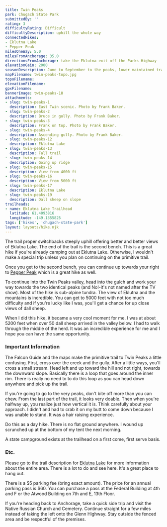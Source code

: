 ```yaml
---
title: Twin Peaks
park: Chugach State Park
submittedBy: ''
rating: 3
difficultyRating: Difficult
difficultyDescription: uphill the whole way
connectedHikes:
- Eklutna Lake
- Pepper Peak
milesOneWay: 5.0
milesFromAnchorage: 35.0
directionsFromAnchorage: take the Eklutna exit off the Parks Highway
elevationGain: 2000
seasonDescription: June to September to the peaks, lower maintained trails can be accessed all year
mapFilename: twin-peaks-topo.jpg
topoFilename: 
elevationFilename: 
gpxFilename: 
bannerImage: twin-peaks-18
attachments:
- slug: twin-peaks-1
  description: East Twin scenic. Photo by Frank Baker.
- slug: twin-peaks-2
  description: Bruce in gully. Photo by Frank Baker.
- slug: twin-peaks-3
  description: Frank on top. Photo by Frank Baker.
- slug: twin-peaks-4
  description: Ascending gully. Photo by Frank Baker.
- slug: twin-peaks-12
  description: Eklutna Lake
- slug: twin-peaks-13
  description: Fall trail
- slug: twin-peaks-14
  description: Going up ridge
- slug: twin-peaks-15
  description: View from 4000 ft
- slug: twin-peaks-16
  description: View from 5000 ft
- slug: twin-peaks-17
  description: Eklutna Lake
- slug: twin-peaks-19
  description: Dall sheep on slope
trailheads:
- name: Eklutna Lake Trailhead
  latitude: 61.4093816
  longitude: -149.1355825
tags: ['hikes', 'chugach-state-park']
layout: layouts/hike.njk
---
```

The trail proper switchbacks steeply uphill offering better and better views of Eklutna Lake. The end of the trail is the second bench. This is a great hike if you're already camping out at Eklutna Lake. Otherwise, I wouldn't make a special trip unless you plan on continuing on the primitive trail.

Once you get to the second bench, you can continue up towards your right to [Pepper Peak](/hikes/pepper-peak/ "Pepper Peak") which is a great hike as well.

To continue into the Twin Peaks valley, head into the gulch and work your way towards the two identical peaks (and No!-it's not named after the TV show). Most of the hike is sub-alpine tundra. The view of Eklutna and the mountains is incredible. You can get to 5000 feet with not too much difficulty and if you're lucky like I was, you'll get a chance for up close views of dall sheep.

When I did this hike, it became a very cool moment for me. I was at about 5200 feet when over 50 dall sheep arrived in the valley below. I had to walk through the middle of the herd. It was an incredible experience for me and I hope you can have the same opportunity.

### Important Information

The Falcon Guide and the maps make the primitive trail to Twin Peaks a little confusing. First, cross over the creek and the gully. After a little ways, you'll cross a small stream. Head left and up toward the hill and not right, towards the downward slope. Basically there is a loop that goes around the inner rim. There is really no need to to do this loop as you can head down anywhere and pick up the trail.

If you're going to go to the very peaks, don't bite off more than you can chew. From the last part of the trail, it looks very doable. Then when you're halfway up, you realize just how vertical it is. Think carefully about your approach. I didn't and had to crab it on my butt to come down because I was unable to stand. It was a hair raising experience.

Do this as a day hike. There is no flat ground anywhere. I wound up scrunched up at the bottom of my tent the next morning.

A state campground exists at the trailhead on a first come, first serve basis.

### Etc.

Please go to the trail description for [Eklutna Lake](/hikes/eklutna-lake/ "Eklutna Lake") for more information about the entire area. There is a lot to do and see here. It's a great place to hang out.

There is a $5 parking fee (bring exact amount). The price for an annual parking pass is $60. You can purchase a pass at the Federal Building at 4th and F or the Atwood Building on 7th and E, 13th Floor. 

If you're heading back to Anchorage, take a quick side trip and visit the Native Russian Church and Cemetery. Continue straight for a few miles instead of taking the left onto the Glenn Highway. Stay outside the fenced area and be respectful of the premises.